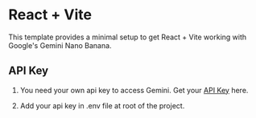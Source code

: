 # React + Vite

This template provides a minimal setup to get React + Vite working with Google's Gemini Nano Banana.

## API Key
1. You need your own api key to access Gemini. Get your [API Key](https://aistudio.google.com/api-keys) here.

2. Add your api key in .env file at root of the project.
